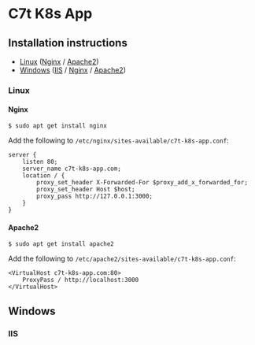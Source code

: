 # C7t K8s App

## Installation instructions

* [Linux](#linux) ([Nginx](#nginx) / [Apache2](#apache2))
* [Windows](#windows) ([IIS](#iis) / [Nginx](#nginx) / [Apache2](#apache2))

### Linux

#### Nginx

```
$ sudo apt get install nginx
```

Add the following to `/etc/nginx/sites-available/c7t-k8s-app.conf`:

```
server {
    listen 80;
    server_name c7t-k8s-app.com;
    location / {
        proxy_set_header X-Forwarded-For $proxy_add_x_forwarded_for;
        proxy_set_header Host $host;
        proxy_pass http://127.0.0.1:3000;
    }
}
```

#### Apache2

```
$ sudo apt get install apache2
```

Add the following to `/etc/apache2/sites-available/c7t-k8s-app.conf`:

```
<VirtualHost c7t-k8s-app.com:80>
    ProxyPass / http://localhost:3000
</VirtualHost>
```

## Windows

### IIS
